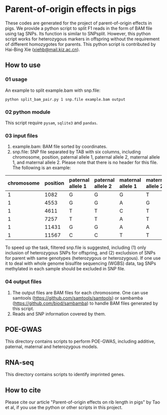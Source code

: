 # Parent-of-origin effects in pigs
These codes are generated for the project of parent-of-origin effects in pigs. We provide a python script to split F1 reads in the form of BAM file using tag SNPs. Its function is similar to SNPsplit. However, this python script works for heterozygous markers in offspring without the requirement of different homozygotes for parents. This python script is contributed by Hai-Bing Xie (xiehb@mail.kiz.ac.cn).
## How to use
### 01 usage
An example to split example.bam with snp.file:


```python split_bam_pair.py 1 snp.file example.bam output```
### 02 python module
This script require ```pysam```, ```sqlite3``` and ```pandas```.
### 03 input files
1. example.bam: BAM file sorted by coordinates.
2. snp.file: SNP file separated by TAB with six columns, including chromosome, position, paternal allele 1, paternal allele 2, maternal allele 1, and maternal allele 2. Please note that there is no header for this file. The following is an example:

|chromosome|position|paternal allele 1|paternal allele 2|maternal allele 1|maternal allele 2|
|:---|:---|:---|:---|:---|:---|
|1|1082|G|G|G|T|
|1|4553|G|G|A|G|
|1|4611|T|T|C|T|
|1|7257|T|T|A|T|
|1|11431|G|G|A|A|
|1|11567|C|C|T|T|

To speed up the task, filtered snp.file is suggested, including (1) only inclusion of heterozygous SNPs for offspring, and (2) excludsion of SNPs for parent with same genotypes (heterozygous or heterozygous). If one use it to deal with whole genome bisulfite sequencing (WGBS) data, tag SNPs methylated in each sample should be excluded in SNP file.

### 04 output files
1. The output files are BAM files for each chromosome. One can use samtools (https://github.com/samtools/samtools) or sambamba (https://github.com/biod/sambamba) to handle BAM files generated by this script.
2. Reads and SNP information covered by them.
## POE-GWAS
This directory contains scripts to perform POE-GWAS, including additive, paternal, maternal and heterozygous models.
## RNA-seq
This directory contains scripts to identify imprinted genes.
## How to cite
Please cite our article "Parent-of-origin effects on rib length in pigs" by Tao et al, if you use the python or other scripts in this project.

